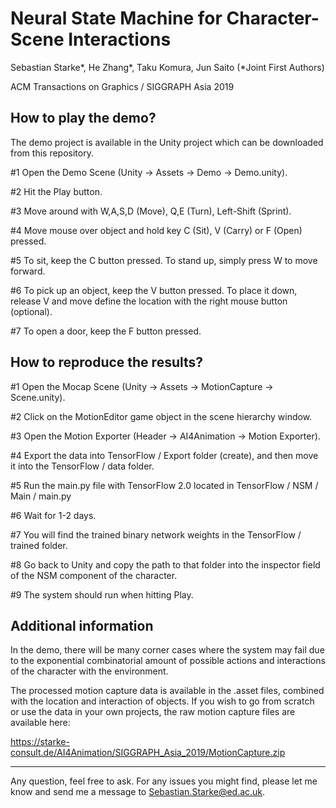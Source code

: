 Neural State Machine for Character-Scene Interactions
============
Sebastian Starke*, He Zhang*, Taku Komura, Jun Saito (*Joint First Authors)

ACM Transactions on Graphics / SIGGRAPH Asia 2019

How to play the demo?
------------
The demo project is available in the Unity project which can be downloaded from this repository.

#1 Open the Demo Scene (Unity -> Assets -> Demo -> Demo.unity).

#2 Hit the Play button.

#3 Move around with W,A,S,D (Move), Q,E (Turn), Left-Shift (Sprint).

#4 Move mouse over object and hold key C (Sit), V (Carry) or F (Open) pressed.

#5 To sit, keep the C button pressed. To stand up, simply press W to move forward.

#6 To pick up an object, keep the V button pressed. To place it down, release V and move define the location with the right mouse button (optional).

#7 To open a door, keep the F button pressed.

How to reproduce the results?
------------
#1 Open the Mocap Scene (Unity -> Assets -> MotionCapture -> Scene.unity).

#2 Click on the MotionEditor game object in the scene hierarchy window.

#3 Open the Motion Exporter (Header -> AI4Animation -> Motion Exporter).

#4 Export the data into TensorFlow / Export folder (create), and then move it into the TensorFlow / data folder.

#5 Run the main.py file with TensorFlow 2.0 located in TensorFlow / NSM / Main / main.py

#6 Wait for 1-2 days.

#7 You will find the trained binary network weights in the TensorFlow / trained folder.

#8 Go back to Unity and copy the path to that folder into the inspector field of the NSM component of the character.

#9 The system should run when hitting Play.

Additional information
------------
In the demo, there will be many corner cases where the system may fail due to the exponential combinatorial amount of possible actions and interactions of the character with the environment.

The processed motion capture data is available in the .asset files, combined with the location and interaction of objects. If you wish to go from scratch or use the data in your own projects, the raw motion capture files are available here:

https://starke-consult.de/AI4Animation/SIGGRAPH_Asia_2019/MotionCapture.zip

------------
Any question, feel free to ask. For any issues you might find, please let me know and send me a message to Sebastian.Starke@ed.ac.uk.
